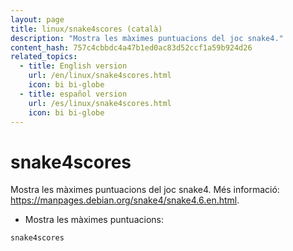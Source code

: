 ```yaml
---
layout: page
title: linux/snake4scores (català)
description: "Mostra les màximes puntuacions del joc snake4."
content_hash: 757c4cbbdc4a47b1ed0ac83d52ccf1a59b924d26
related_topics:
  - title: English version
    url: /en/linux/snake4scores.html
    icon: bi bi-globe
  - title: español version
    url: /es/linux/snake4scores.html
    icon: bi bi-globe
---
```

# snake4scores

Mostra les màximes puntuacions del joc snake4.
Més informació: <https://manpages.debian.org/snake4/snake4.6.en.html>.

- Mostra les màximes puntuacions:

`snake4scores`
